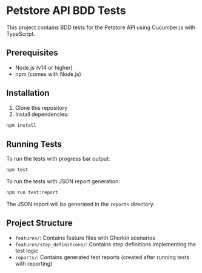 # Petstore API BDD Tests

This project contains BDD tests for the Petstore API using Cucumber.js with TypeScript.

## Prerequisites

- Node.js (v14 or higher)
- npm (comes with Node.js)

## Installation

1. Clone this repository
2. Install dependencies:
```bash
npm install
```

## Running Tests

To run the tests with progress bar output:
```bash
npm test
```

To run the tests with JSON report generation:
```bash
npm run test:report
```

The JSON report will be generated in the `reports` directory.

## Project Structure

- `features/`: Contains feature files with Gherkin scenarios
- `features/step_definitions/`: Contains step definitions implementing the test logic
- `reports/`: Contains generated test reports (created after running tests with reporting) 